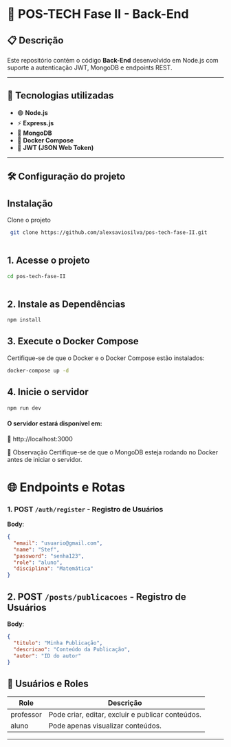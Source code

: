 # 🚀 POS-TECH Fase II - Back-End

## 📋 Descrição
Este repositório contém o código **Back-End** desenvolvido em Node.js com suporte a autenticação JWT, MongoDB e endpoints REST.

---

## 📂 Tecnologias utilizadas
- 🟢 **Node.js**
- ⚡ **Express.js**
- 🍃 **MongoDB**
- 🐳 **Docker Compose**
- 🔐 **JWT (JSON Web Token)**

---

## 🛠️ Configuração do projeto


## Instalação

Clone o projeto

```bash
 git clone https://github.com/alexsaviosilva/pos-tech-fase-II.git
  
```
## 1. Acesse o projeto

```bash
cd pos-tech-fase-II
  
```
## 2. Instale as Dependências

```bash
npm install  
```

## 3. Execute o Docker Compose
Certifique-se de que o Docker e o Docker Compose estão instalados:


```bash
docker-compose up -d  
```

## 4. Inicie o servidor


```bash
npm run dev

```

#### O servidor estará disponível em:
📍 http://localhost:3000

📝 Observação
Certifique-se de que o MongoDB esteja rodando no Docker antes de iniciar o servidor.


# 🌐 Endpoints e Rotas



### 1. POST `/auth/register` - Registro de Usuários  
**Body**:  
```json
{
  "email": "usuario@gmail.com",
  "name": "Stef",
  "password": "senha123",
  "role": "aluno",
  "disciplina": "Matemática"
}


```

## 2. POST `/posts/publicacoes` - Registro de Usuários  
**Body**:  
```json
{
  "titulo": "Minha Publicação",
  "descricao": "Conteúdo da Publicação",
  "autor": "ID do autor"
}


```




## 👤 Usuários e Roles

| Role       | Descrição                                         |
|------------|---------------------------------------------------|
| professor  | Pode criar, editar, excluir e publicar conteúdos. |
| aluno      | Pode apenas visualizar conteúdos.                 |

---







